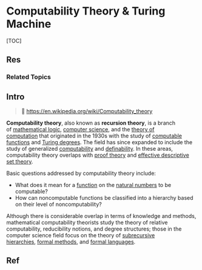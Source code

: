 # Computability Theory & Turing Machine

[TOC]



## Res
### Related Topics



## Intro
> 🔗 https://en.wikipedia.org/wiki/Computability_theory

**Computability theory**, also known as **recursion theory**, is a branch of [mathematical logic](https://en.wikipedia.org/wiki/Mathematical_logic "Mathematical logic"), [computer science](https://en.wikipedia.org/wiki/Computer_science "Computer science"), and the [theory of computation](https://en.wikipedia.org/wiki/Theory_of_computation "Theory of computation") that originated in the 1930s with the study of [computable functions](https://en.wikipedia.org/wiki/Computable_function "Computable function") and [Turing degrees](https://en.wikipedia.org/wiki/Turing_degree "Turing degree"). The field has since expanded to include the study of generalized [computability](https://en.wikipedia.org/wiki/Computability "Computability") and [definability](https://en.wikipedia.org/wiki/Definable_set "Definable set"). In these areas, computability theory overlaps with [proof theory](https://en.wikipedia.org/wiki/Proof_theory "Proof theory") and [effective descriptive set theory](https://en.wikipedia.org/wiki/Effective_descriptive_set_theory "Effective descriptive set theory").

Basic questions addressed by computability theory include:
-   What does it mean for a [function](https://en.wikipedia.org/wiki/Function_(mathematics) "Function (mathematics)") on the [natural numbers](https://en.wikipedia.org/wiki/Natural_number "Natural number") to be computable?
-   How can noncomputable functions be classified into a hierarchy based on their level of noncomputability?

Although there is considerable overlap in terms of knowledge and methods, mathematical computability theorists study the theory of relative computability, reducibility notions, and degree structures; those in the computer science field focus on the theory of [subrecursive hierarchies](https://en.wikipedia.org/wiki/Computational_complexity_theory "Computational complexity theory"), [formal methods](https://en.wikipedia.org/wiki/Formal_method "Formal method"), and [formal languages](https://en.wikipedia.org/wiki/Formal_language "Formal language").



## Ref
[Computability theory]: https://en.wikipedia.org/wiki/Computability_theory

[Turing Mahine | Wikipedia]: https://en.wikipedia.org/wiki/Turing_machine
[Universal Turing Machine]: https://en.wikipedia.org/wiki/Universal_Turing_machine

[How to tell if a language is recognizable, co-recognizable or decidable? | Stackoverflow]: https://cs.stackexchange.com/q/11500/174354

[AI数学基础之:确定图灵机和非确定图灵机]: https://www.cnblogs.com/flydean/p/14646553.html

[Arithmetical hierarchy | wikipedia]: https://en.wikipedia.org/wiki/Arithmetical_hierarchy
[复杂度类列表 | wikipedia]: https://zh.wikipedia.org/zh-hans/複雜度類列表
[Understanding the Arithmetical Hierarchy | StackExchange]: https://math.stackexchange.com/q/4887971/1230830

[👍 如何通俗地解释停机问题（Halting Problem）？ - 张皓的回答 - 知乎]: https://www.zhihu.com/question/20081359/answer/162329455
[Halting problem | Wikipedia]: https://en.wikipedia.org/wiki/Halting_problem
[Gödel's incompleteness theorems | wikipedia]: https://en.wikipedia.org/wiki/G%C3%B6del%27s_incompleteness_theorems
